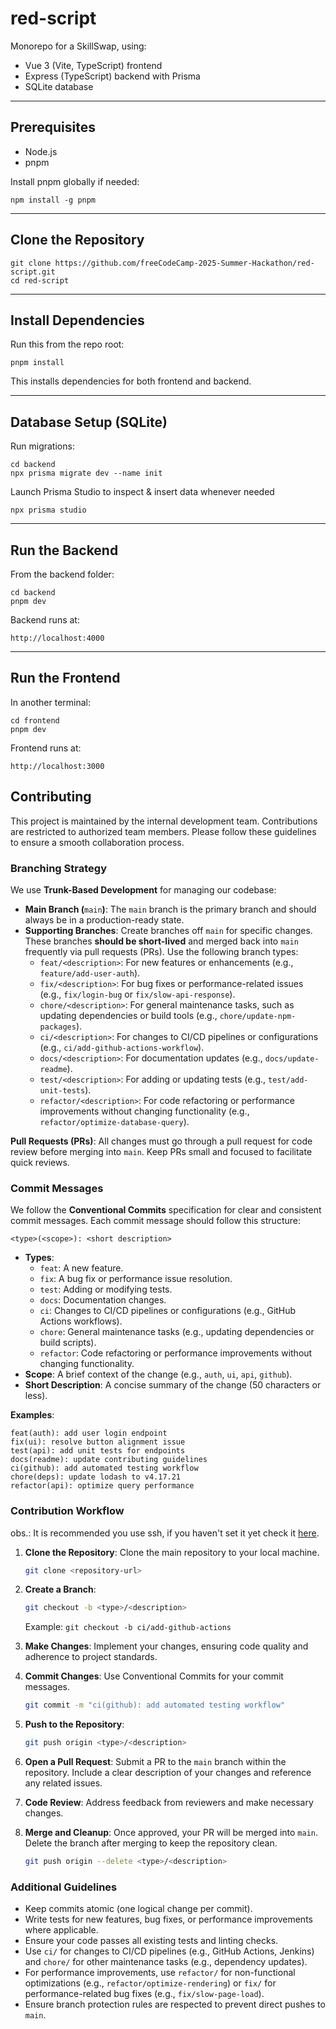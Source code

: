 # red-script

Monorepo for a SkillSwap, using:

- Vue 3 (Vite, TypeScript) frontend
- Express (TypeScript) backend with Prisma
- SQLite database

---

## Prerequisites

- Node.js
- pnpm

Install pnpm globally if needed:

    npm install -g pnpm

---

## Clone the Repository

    git clone https://github.com/freeCodeCamp-2025-Summer-Hackathon/red-script.git
    cd red-script

---

## Install Dependencies

Run this from the repo root:

    pnpm install

This installs dependencies for both frontend and backend.

---

## Database Setup (SQLite)

Run migrations:

    cd backend
    npx prisma migrate dev --name init


Launch Prisma Studio to inspect & insert data whenever needed

    npx prisma studio

---

## Run the Backend

From the backend folder:

    cd backend
    pnpm dev

Backend runs at:

    http://localhost:4000

---

## Run the Frontend

In another terminal:

    cd frontend
    pnpm dev

Frontend runs at:

    http://localhost:3000

## Contributing
This project is maintained by the internal development team. Contributions are restricted to authorized team members. Please follow these guidelines to ensure a smooth collaboration process.

### Branching Strategy
We use **Trunk-Based Development** for managing our codebase:

- **Main Branch (**`main`**)**: The `main` branch is the primary branch and should always be in a production-ready state.
- **Supporting Branches**: Create branches off `main` for specific changes. These branches **should be short-lived** and merged back into `main` frequently via pull requests (PRs). Use the following branch types:
  - `feat/<description>`: For new features or enhancements (e.g., `feature/add-user-auth`).
  - `fix/<description>`: For bug fixes or performance-related issues (e.g., `fix/login-bug` or `fix/slow-api-response`).
  - `chore/<description>`: For general maintenance tasks, such as updating dependencies or build tools (e.g., `chore/update-npm-packages`).
  - `ci/<description>`: For changes to CI/CD pipelines or configurations (e.g., `ci/add-github-actions-workflow`).
  - `docs/<description>`: For documentation updates (e.g., `docs/update-readme`).
  - `test/<description>`: For adding or updating tests (e.g., `test/add-unit-tests`).
  - `refactor/<description>`: For code refactoring or performance improvements without changing functionality (e.g., `refactor/optimize-database-query`).
  
**Pull Requests (PRs)**: All changes must go through a pull request for code review before merging into `main`. Keep PRs small and focused to facilitate quick reviews.

### Commit Messages

We follow the **Conventional Commits** specification for clear and consistent commit messages. Each commit message should follow this structure:

```
<type>(<scope>): <short description>
```

- **Types**:
  - `feat`: A new feature.
  - `fix`: A bug fix or performance issue resolution.
  - `test`: Adding or modifying tests.
  - `docs`: Documentation changes.
  - `ci`: Changes to CI/CD pipelines or configurations (e.g., GitHub Actions workflows).
  - `chore`: General maintenance tasks (e.g., updating dependencies or build scripts).
  - `refactor`: Code refactoring or performance improvements without changing functionality.
- **Scope**: A brief context of the change (e.g., `auth`, `ui`, `api`, `github`).
- **Short Description**: A concise summary of the change (50 characters or less).

**Examples**:

```
feat(auth): add user login endpoint
fix(ui): resolve button alignment issue
test(api): add unit tests for endpoints
docs(readme): update contributing guidelines
ci(github): add automated testing workflow
chore(deps): update lodash to v4.17.21
refactor(api): optimize query performance
```

### Contribution Workflow
obs.: It is recommended you use ssh, if you haven't set it yet check it [here](https://docs.github.com/en/authentication/connecting-to-github-with-ssh).
1. **Clone the Repository**: Clone the main repository to your local machine.

   ```bash
   git clone <repository-url>
   ```

2. **Create a Branch**:

   ```bash
   git checkout -b <type>/<description>
   ```

   Example: `git checkout -b ci/add-github-actions`

3. **Make Changes**: Implement your changes, ensuring code quality and adherence to project standards.

4. **Commit Changes**: Use Conventional Commits for your commit messages.

   ```bash
   git commit -m "ci(github): add automated testing workflow"
   ```

5. **Push to the Repository**:

   ```bash
   git push origin <type>/<description>
   ```

6. **Open a Pull Request**: Submit a PR to the `main` branch within the repository. Include a clear description of your changes and reference any related issues.

7. **Code Review**: Address feedback from reviewers and make necessary changes.

8. **Merge and Cleanup**: Once approved, your PR will be merged into `main`. Delete the branch after merging to keep the repository clean.

   ```bash
   git push origin --delete <type>/<description>
   ```

### Additional Guidelines

- Keep commits atomic (one logical change per commit).
- Write tests for new features, bug fixes, or performance improvements where applicable.
- Ensure your code passes all existing tests and linting checks.
- Use `ci/` for changes to CI/CD pipelines (e.g., GitHub Actions, Jenkins) and `chore/` for other maintenance tasks (e.g., dependency updates).
- For performance improvements, use `refactor/` for non-functional optimizations (e.g., `refactor/optimize-rendering`) or `fix/` for performance-related bug fixes (e.g., `fix/slow-page-load`).
- Ensure branch protection rules are respected to prevent direct pushes to `main`.
